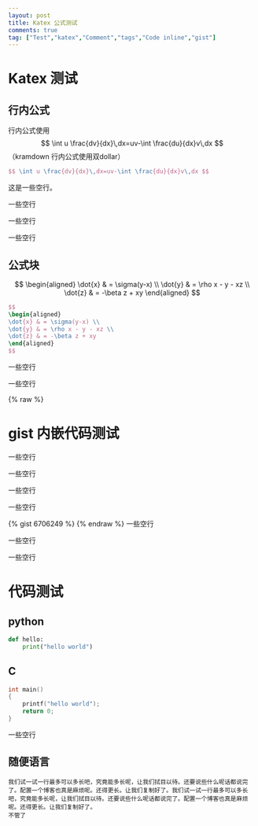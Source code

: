```yaml
---
layout: post
title: Katex 公式测试
comments: true
tag: ["Test","katex","Comment","tags","Code inline","gist"]
---
```


# Katex 测试

## 行内公式
行内公式使用$$ \int u \frac{dv}{dx}\,dx=uv-\int \frac{du}{dx}v\,dx $$ （kramdown 行内公式使用双dollar）
```latex
$$ \int u \frac{dv}{dx}\,dx=uv-\int \frac{du}{dx}v\,dx $$ 
```

这是一些空行。

一些空行


一些空行

一些空行


## 公式块


$$
\begin{aligned}
\dot{x} & = \sigma(y-x) \\
\dot{y} & = \rho x - y - xz \\
\dot{z} & = -\beta z + xy
\end{aligned}
$$

```tex
$$
\begin{aligned}
\dot{x} & = \sigma(y-x) \\
\dot{y} & = \rho x - y - xz \\
\dot{z} & = -\beta z + xy
\end{aligned}
$$
```

一些空行

一些空行

{% raw %}
# gist 内嵌代码测试
一些空行

一些空行

一些空行

一些空行


{% gist 6706249 %}
{% endraw %}
一些空行

一些空行

一些空行

# 代码测试

## python

```python
def hello:
    print("hello world")

```
## C

```c
int main()
{
    printf("hello world");
    return 0;
}
```

一些空行

## 随便语言

```
我们试一试一行最多可以多长吧，究竟能多长呢，让我们拭目以待。还要说些什么呢话都说完了。配置一个博客也真是麻烦呢。还得更长。让我们复制好了。我们试一试一行最多可以多长吧，究竟能多长呢，让我们拭目以待。还要说些什么呢话都说完了。配置一个博客也真是麻烦呢。还得更长。让我们复制好了。
不管了


```
